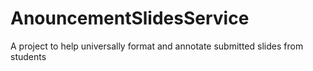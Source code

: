 # AnouncementSlidesService
A project to help universally format and annotate submitted slides from students
